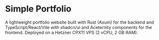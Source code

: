 # Simple Portfolio

A lightweight portfolio website built with Rust (Axum) for the backend and TypeScript/React/Vite with shadcn/ui and Aceternity components for the frontend. Deployed on a Hetzner CPX11 VPS (2 vCPU, 2 GB RAM).
